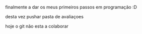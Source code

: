 finalmente a dar os meus primeiros passos em programação :D

desta vez pushar pasta de avaliaçoes

hoje o git não esta a colaborar


